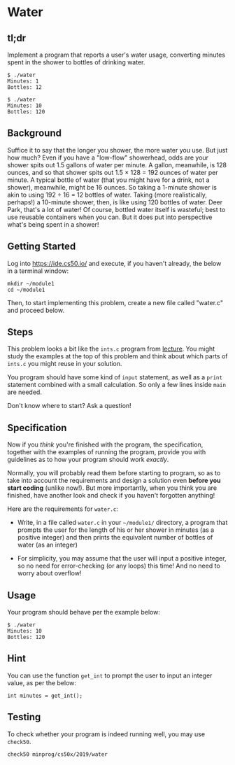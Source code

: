 # Water

## tl;dr

Implement a program that reports a user's water usage, converting minutes spent in the shower to bottles of drinking water.

	$ ./water
	Minutes: 1
	Bottles: 12

	$ ./water
	Minutes: 10
	Bottles: 120


## Background

Suffice it to say that the longer you shower, the more water you use. But just how much? Even if you have a "low-flow" showerhead, odds are your shower spits out 1.5 gallons of water per minute. A gallon, meanwhile, is 128 ounces, and so that shower spits out 1.5 × 128 = 192 ounces of water per minute. A typical bottle of water (that you might have for a drink, not a shower), meanwhile, might be 16 ounces. So taking a 1-minute shower is akin to using 192 ÷ 16 = 12 bottles of water. Taking (more realistically, perhaps!) a 10-minute shower, then, is like using 120 bottles of water. Deer Park, that's a lot of water! Of course, bottled water itself is wasteful; best to use reusable containers when you can. But it does put into perspective what's being spent in a shower!


## Getting Started

Log into <https://ide.cs50.io/> and execute, if you haven't already, the below in a terminal window:

	mkdir ~/module1
	cd ~/module1

Then, to start implementing this problem, create a new file called "water.c" and proceed below.


## Steps

This problem looks a bit like the `ints.c` program from [lecture](/lectures/c). You might study the examples at the top of this problem and think about which parts of `ints.c` you might reuse in your solution.

You program should have some kind of `input` statement, as well as a `print` statement combined with a small calculation. So only a few lines inside `main` are needed.

Don't know where to start? Ask a question!


## Specification

Now if you *think* you're finished with the program, the specification, together with the examples of running the program, provide you with guidelines as to how your program should work _exactly_. 

Normally, you will probably read them before starting to program, so as to take into account the requirements and design a solution even **before you start coding** (unlike now!). But more importantly, when you think you are finished, have another look and check if you haven't forgotten anything!

Here are the requirements for `water.c`:

* Write, in a file called `water.c` in your `~/module1/` directory, a program that prompts the user for the length of his or her shower in minutes (as a positive integer) and then prints the equivalent number of bottles of water (as an integer)

* For simplicity, you may assume that the user will input a positive integer, so no need for error-checking (or any loops) this time! And no need to worry about overflow!


## Usage

Your program should behave per the example below:

	$ ./water
	Minutes: 10
	Bottles: 120


## Hint

You can use the function `get_int` to prompt the user to input an integer value, as per the below:

	int minutes = get_int();


## Testing

To check whether your program is indeed running well, you may use `check50`.

	check50 minprog/cs50x/2019/water
